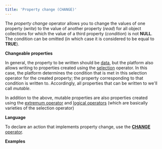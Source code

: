 ```yaml
---
title: 'Property change (CHANGE)'
---
```


The *property change* operator allows you to change the values of one property (*write*) to the value of another property (*read*) for all object collections for which the value of a third property (*condition*) is not **NULL**. The condition can be omitted (in which case it is considered to be equal to **TRUE**).

**Changeable properties**

In general, the property to be written should be [data](Data_properties_DATA_.md), but the platform also allows writing to properties created using the [selection](Selection_CASE_IF_MULTI_OVERRIDE_EXCLUSIVE_.md) operator. In this case, the platform determines the condition that is met in this selection operator for the created property; the property corresponding to that condition is written to. Accordingly, all properties that can be written to we'll call *mutable*.

In addition to the above, mutable properties are also properties created using the [extremum operator](Extremum_MAX_MIN_.md) and [logical operators](Logical_operators_AND_OR_NOT_XOR_.md) (which are basically varieties of the selection operator)

**Language**

To declare an action that implements property change, use the [**CHANGE** operator](CHANGE_operator.md).

**Examples**


